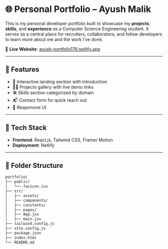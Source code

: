 # 🌐 Personal Portfolio – Ayush Malik

This is my personal developer portfolio built to showcase my **projects**, **skills**, and **experience** as a Computer Science Engineering student. It serves as a central place for recruiters, collaborators, and fellow developers to learn more about me and the work I’ve done.

🔗 **Live Website**: [ayush-portfolio176.netlify.app](https://ayush-portfolio176.netlify.app/)

---

## 📌 Features

- 👋 Interactive landing section with introduction
- 🧑‍💻 Projects gallery with live demo links
- 🛠️ Skills section categorized by domain
- 📬 Contact form for quick reach out
- 🌙 Responsive UI

---

## 🚀 Tech Stack

- **Frontend**: React.js, Tailwind CSS, Framer Motion
- **Deployment**: Netlify

---

## 📁 Folder Structure

```bash
portfolio/
├── public/
│   └── favicon.ico
├── src/
│   ├── assets/
│   ├── components/
│   ├── constants/
│   ├── pages/
│   ├── App.jsx
│   ├── main.jsx
├── tailwind.config.js
├── vite.config.js
├── package.json
├── index.html
└── README.md
